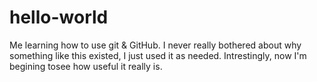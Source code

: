 # hello-world
Me learning how to use git &amp; GitHub. 
I never really bothered about why something like this existed, I just used it as needed.
Intrestingly, now I'm begining tosee how useful it really is.
